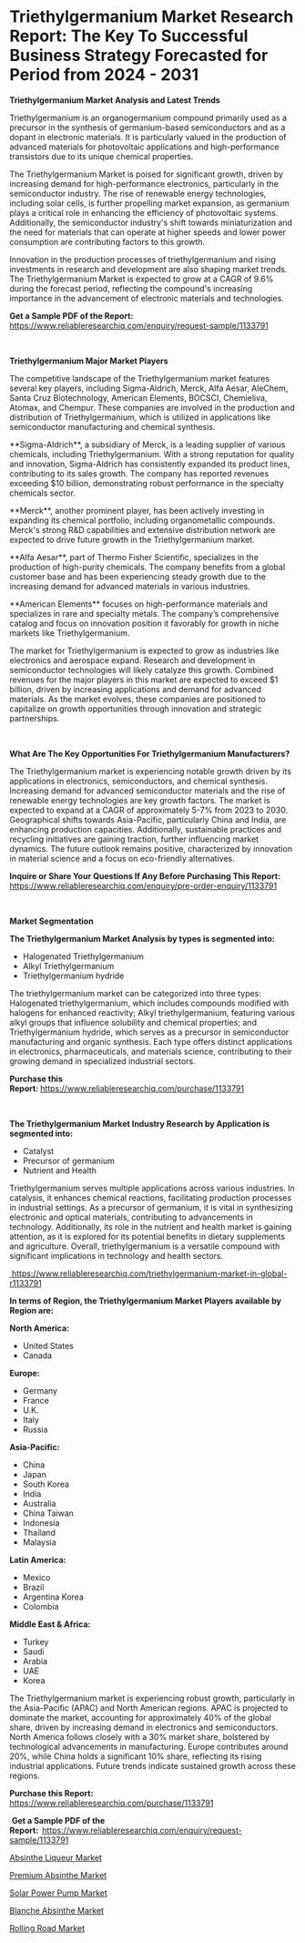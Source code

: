 <p><h1>Triethylgermanium Market Research Report: The Key To Successful Business Strategy Forecasted for Period from 2024 - 2031</h1></p><p><strong>Triethylgermanium Market Analysis and Latest Trends</strong></p>
<p><p>Triethylgermanium is an organogermanium compound primarily used as a precursor in the synthesis of germanium-based semiconductors and as a dopant in electronic materials. It is particularly valued in the production of advanced materials for photovoltaic applications and high-performance transistors due to its unique chemical properties.</p><p>The Triethylgermanium Market is poised for significant growth, driven by increasing demand for high-performance electronics, particularly in the semiconductor industry. The rise of renewable energy technologies, including solar cells, is further propelling market expansion, as germanium plays a critical role in enhancing the efficiency of photovoltaic systems. Additionally, the semiconductor industry's shift towards miniaturization and the need for materials that can operate at higher speeds and lower power consumption are contributing factors to this growth.</p><p>Innovation in the production processes of triethylgermanium and rising investments in research and development are also shaping market trends. The Triethylgermanium Market is expected to grow at a CAGR of 9.6% during the forecast period, reflecting the compound's increasing importance in the advancement of electronic materials and technologies.</p></p>
<p><strong>Get a Sample PDF of the Report:&nbsp;</strong> <a href="https://www.reliableresearchiq.com/enquiry/request-sample/1133791?utm_campaign=101&utm_medium=2&utm_source=Github&utm_content=ia&utm_term=18122024&utm_id=triethylgermanium">https://www.reliableresearchiq.com/enquiry/request-sample/1133791</a></p>
<p>&nbsp;</p>
<p><strong>Triethylgermanium Major Market Players</strong></p>
<p><p>The competitive landscape of the Triethylgermanium market features several key players, including Sigma-Aldrich, Merck, Alfa Aesar, AleChem, Santa Cruz Biotechnology, American Elements, BOCSCI, Chemieliva, Atomax, and Chempur. These companies are involved in the production and distribution of Triethylgermanium, which is utilized in applications like semiconductor manufacturing and chemical synthesis.</p><p>**Sigma-Aldrich**, a subsidiary of Merck, is a leading supplier of various chemicals, including Triethylgermanium. With a strong reputation for quality and innovation, Sigma-Aldrich has consistently expanded its product lines, contributing to its sales growth. The company has reported revenues exceeding $10 billion, demonstrating robust performance in the specialty chemicals sector.</p><p>**Merck**, another prominent player, has been actively investing in expanding its chemical portfolio, including organometallic compounds. Merck's strong R&D capabilities and extensive distribution network are expected to drive future growth in the Triethylgermanium market.</p><p>**Alfa Aesar**, part of Thermo Fisher Scientific, specializes in the production of high-purity chemicals. The company benefits from a global customer base and has been experiencing steady growth due to the increasing demand for advanced materials in various industries.</p><p>**American Elements** focuses on high-performance materials and specializes in rare and specialty metals. The company’s comprehensive catalog and focus on innovation position it favorably for growth in niche markets like Triethylgermanium.</p><p>The market for Triethylgermanium is expected to grow as industries like electronics and aerospace expand. Research and development in semiconductor technologies will likely catalyze this growth. Combined revenues for the major players in this market are expected to exceed $1 billion, driven by increasing applications and demand for advanced materials. As the market evolves, these companies are positioned to capitalize on growth opportunities through innovation and strategic partnerships.</p></p>
<p>&nbsp;</p>
<p><strong>What Are The Key Opportunities For Triethylgermanium Manufacturers?</strong></p>
<p><p>The Triethylgermanium market is experiencing notable growth driven by its applications in electronics, semiconductors, and chemical synthesis. Increasing demand for advanced semiconductor materials and the rise of renewable energy technologies are key growth factors. The market is expected to expand at a CAGR of approximately 5-7% from 2023 to 2030. Geographical shifts towards Asia-Pacific, particularly China and India, are enhancing production capacities. Additionally, sustainable practices and recycling initiatives are gaining traction, further influencing market dynamics. The future outlook remains positive, characterized by innovation in material science and a focus on eco-friendly alternatives.</p></p>
<p><strong>Inquire or Share Your Questions If Any Before Purchasing This Report:</strong> <a href="https://www.reliableresearchiq.com/enquiry/pre-order-enquiry/1133791?utm_campaign=101&utm_medium=2&utm_source=Github&utm_content=ia&utm_term=18122024&utm_id=triethylgermanium">https://www.reliableresearchiq.com/enquiry/pre-order-enquiry/1133791</a></p>
<p>&nbsp;</p>
<p><strong>Market Segmentation</strong></p>
<p><strong>The Triethylgermanium Market Analysis by types is segmented into:</strong></p>
<p><ul><li>Halogenated Triethylgermanium</li><li>Alkyl Triethylgermanium</li><li>Triethylgermanium hydride</li></ul></p>
<p><p>The triethylgermanium market can be categorized into three types: Halogenated triethylgermanium, which includes compounds modified with halogens for enhanced reactivity; Alkyl triethylgermanium, featuring various alkyl groups that influence solubility and chemical properties; and Triethylgermanium hydride, which serves as a precursor in semiconductor manufacturing and organic synthesis. Each type offers distinct applications in electronics, pharmaceuticals, and materials science, contributing to their growing demand in specialized industrial sectors.</p></p>
<p><strong>Purchase this Report:&nbsp;</strong><a href="https://www.reliableresearchiq.com/purchase/1133791?utm_campaign=101&utm_medium=2&utm_source=Github&utm_content=ia&utm_term=18122024&utm_id=triethylgermanium">https://www.reliableresearchiq.com/purchase/1133791</a></p>
<p>&nbsp;</p>
<p><strong>The Triethylgermanium Market Industry Research by Application is segmented into:</strong></p>
<p><ul><li>Catalyst</li><li>Precursor of germanium</li><li>Nutrient and Health</li></ul></p>
<p><p>Triethylgermanium serves multiple applications across various industries. In catalysis, it enhances chemical reactions, facilitating production processes in industrial settings. As a precursor of germanium, it is vital in synthesizing electronic and optical materials, contributing to advancements in technology. Additionally, its role in the nutrient and health market is gaining attention, as it is explored for its potential benefits in dietary supplements and agriculture. Overall, triethylgermanium is a versatile compound with significant implications in technology and health sectors.</p></p>
<p><a href="https://www.reliableresearchiq.com/triethylgermanium-market-in-global-r1133791?utm_campaign=101&utm_medium=2&utm_source=Github&utm_content=ia&utm_term=18122024&utm_id=triethylgermanium">&nbsp;https://www.reliableresearchiq.com/triethylgermanium-market-in-global-r1133791</a></p>
<p><strong>In terms of Region, the Triethylgermanium Market Players available by Region are:</strong></p>
<p>
    <p> <strong> North America: </strong>
        <ul>
            <li>United States</li>
            <li>Canada</li>
        </ul>
        </p> 
    <p> <strong> Europe: </strong>
        <ul>
            <li>Germany</li>
            <li>France</li>
            <li>U.K.</li>
            <li>Italy</li>
            <li>Russia</li>
        </ul>
        </p> 
    <p> <strong> Asia-Pacific: </strong>
        <ul>
            <li>China</li>
            <li>Japan</li>
            <li>South Korea</li>
            <li>India</li>
            <li>Australia</li>
            <li>China Taiwan</li>
            <li>Indonesia</li>
            <li>Thailand</li>
            <li>Malaysia</li>
        </ul>
        </p> 
    <p> <strong> Latin America: </strong>
        <ul>
            <li>Mexico</li>
            <li>Brazil</li>
            <li>Argentina Korea</li>
            <li>Colombia</li>
        </ul>
        </p> 
    <p> <strong> Middle East & Africa: </strong>
        <ul>
            <li>Turkey</li>
            <li>Saudi</li>
            <li>Arabia</li>
            <li>UAE</li>
            <li>Korea</li>
        </ul>
    </p>
    </p>
<p><p>The Triethylgermanium market is experiencing robust growth, particularly in the Asia-Pacific (APAC) and North American regions. APAC is projected to dominate the market, accounting for approximately 40% of the global share, driven by increasing demand in electronics and semiconductors. North America follows closely with a 30% market share, bolstered by technological advancements in manufacturing. Europe contributes around 20%, while China holds a significant 10% share, reflecting its rising industrial applications. Future trends indicate sustained growth across these regions.</p></p>
<p><strong>Purchase this Report: </strong><a href="https://www.reliableresearchiq.com/purchase/1133791?utm_campaign=101&utm_medium=2&utm_source=Github&utm_content=ia&utm_term=18122024&utm_id=triethylgermanium">https://www.reliableresearchiq.com/purchase/1133791</a></p>
<p>&nbsp;<strong>Get a Sample PDF of the Report:&nbsp;&nbsp;</strong><a href="https://www.reliableresearchiq.com/enquiry/request-sample/1133791?utm_campaign=101&utm_medium=2&utm_source=Github&utm_content=ia&utm_term=18122024&utm_id=triethylgermanium">https://www.reliableresearchiq.com/enquiry/request-sample/1133791</a></p>
<p><strong></strong></p>
<p><p><a href="https://www.linkedin.com/pulse/absinthe-liqueur-market-size-report-projected-cagr-93-offers-x5xmf?utm_campaign=101&utm_medium=2&utm_source=Github&utm_content=ia&utm_term=18122024&utm_id=triethylgermanium">Absinthe Liqueur Market</a></p><p><a href="https://www.linkedin.com/pulse/global-premium-absinthe-market-exploring-share-trends-future-sy0af?utm_campaign=101&utm_medium=2&utm_source=Github&utm_content=ia&utm_term=18122024&utm_id=triethylgermanium">Premium Absinthe Market</a></p><p><a href="https://www.linkedin.com/pulse/future-solar-power-pump-market-revenue-worth-cagr-77-from-xtzqf?utm_campaign=101&utm_medium=2&utm_source=Github&utm_content=ia&utm_term=18122024&utm_id=triethylgermanium">Solar Power Pump Market</a></p><p><a href="https://www.linkedin.com/pulse/projected-blanche-absinthe-market-growth-109-cagr-from-2024-2031-7xlhf?utm_campaign=101&utm_medium=2&utm_source=Github&utm_content=ia&utm_term=18122024&utm_id=triethylgermanium">Blanche Absinthe Market</a></p><p><a href="https://www.linkedin.com/pulse/rolling-road-market-size-growing-cagr-101-forecast-from-2024-vh9qe?utm_campaign=101&utm_medium=2&utm_source=Github&utm_content=ia&utm_term=18122024&utm_id=triethylgermanium">Rolling Road Market</a></p></p>